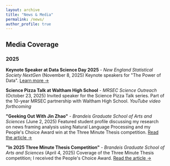 ```yaml
---
layout: archive
title: "News & Media"
permalink: /news/
author_profile: true
---
```


## Media Coverage

### 2025
**Keynote Speaker at Data Science Day 2025** - *New England Statistical Society NextGen* (November 8, 2025)
Keynote speakers for "The Power of Data". 
[Learn more →](https://nestat.org/events/nextgen/)

**Science Pizza Talk at Waltham High School** - *MRSEC Science Outreach* (October 23, 2025)
Invited speaker for the Science Pizza Talk series. Part of the 10-year MRSEC partnership with Waltham High School.
*YouTube video forthcoming*

**"Geeking Out With Jin Zhao"** - *Brandeis Graduate School of Arts and Sciences* (June 2, 2025)
Featured student profile discussing my research on news framing analysis using Natural Language Processing and my People's Choice Award win at the Three Minute Thesis competition.
[Read the article →](https://www.brandeis.edu/gsas/news/news-stories/geeking-out-jin-zhao.html)

**"In 2025 Three Minute Thesis Competition"** - *Brandeis Graduate School of Arts and Sciences* (April 4, 2025)
Coverage of the Three Minute Thesis competition; I received the People's Choice Award.
[Read the article →](https://www.brandeis.edu/gsas/news/news-stories/3mt-2025.html)
